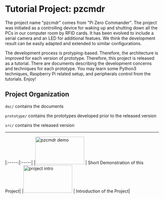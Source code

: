Tutorial Project: pzcmdr
========================

The project name "pzcmdr" comes from "Pi Zero Commander".
The project was initiated as a controlling device for waking up and shutting
down all the PCs in our computer room by RFID cards. It has been evolved to
include a serial camera and an LED for additional featues. We think the development result
can be easily adapted and extended to similar configurations.

The development process is protyping-based. Therefore, the architecture is improved for each
version of prototype. Therefore, this project is released as a tutorial. There are documents describing
the development concerns and techniques for each prototype. You may learn some Python3 techniques,
Raspberry Pi related setup, and peripherals control from the tutorials. Enjoy!


Project Organization
--------------------
`doc/` contains the documents

`prototype/` contains the prototypes developed prior to the released version

`src/` contains the released version


----

|:-----:|:-----|
|[<img src="http://img.youtube.com/vi/wD7U9Itsjf0/0.jpg" width="160" height="90" alt="pzcmdr demo">](http://www.youtube.com/watch?v=wD7U9Itsjf0 "Short Demonstration of this Project") | Short Demonstration of this Project|
|[<img src="http://img.youtube.com/vi/OaOHwIhl_y0/0.jpg" width="160" height="90" alt="project intro">](http://www.youtube.com/watch?v=OaOHwIhl_y0 "Introduction of the Project") | Introduction of the Project|
